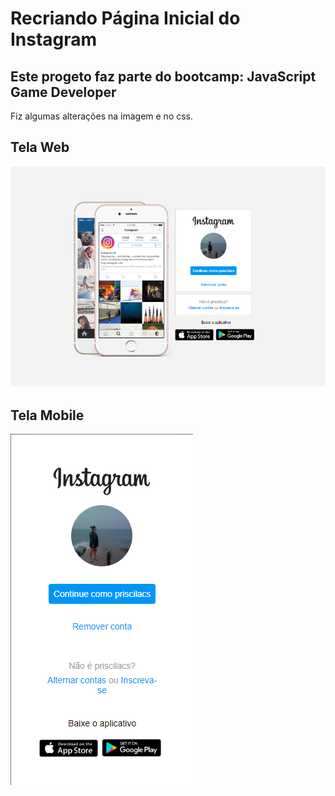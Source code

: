# Recriando Página Inicial do Instagram

## Este progeto faz parte do bootcamp: JavaScript Game Developer

Fiz algumas alterações na imagem e no css.

## Tela Web
![alt text](https://github.com/SuayMack/pagina-Inicial-Instagram/blob/master/assets/img/fotoGitWeb.png)
## Tela Mobile
![alt text](https://github.com/SuayMack/pagina-Inicial-Instagram/blob/master/assets/img/fotoGitMobile.png)


